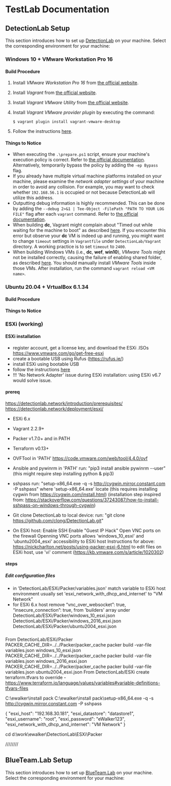 # TestLab Documentation

## DetectionLab Setup

This section introduces how to set up [DetectionLab](https://github.com/clong/DetectionLab) on your machine. Select the corresponding environment for your machine:

### Windows 10 + VMware Workstation Pro 16

#### Build Procedure

1. Install *VMware Workstation Pro 16* from [the official website](https://www.vmware.com/products/workstation-pro/workstation-pro-evaluation.html).
2. Install *Vagrant* from [the official website](https://www.vagrantup.com/downloads).
3. Install *Vagrant VMware Utility* from [the official website](https://www.vagrantup.com/vmware/downloads).
4. Install *Vagrant VMware provider plugin* by executing the command:

   `$ vagrant plugin install vagrant-vmware-desktop`

5. Follow the instructions [here](https://www.detectionlab.network/deployment/windowsvm/#instructions).

#### Things to Notice

- When executing the `.\prepare.ps1` script, ensure your machine's execution policy is correct. Refer to [the official documentation](https://docs.microsoft.com/en-us/powershell/module/microsoft.powershell.core/about/about_execution_policies?preserve-view=true&view=powershell-7.2&viewFallbackFrom=powershell-7.1). Alternatively, temporarily bypass the policy by adding the `-ep Bypass` flag.
- If you already have multiple virtual machine platforms installed on your machine, please examine the *network adapter settings* of your machine in order to avoid any collision. For example, you may want to check whether `192.168.56.1` is occupied or not because DetectionLab will utilize this address.
- Outputting debug information is highly recommended. This can be done by adding the `--debug 2>&1 | Tee-Object -FilePath "PATH TO YOUR LOG FILE"` flag after each `vagrant` command. Refer to [the official documentation](https://www.vagrantup.com/docs/other/debugging).
- When building **dc**, Vagrant might complain about "Timed out while waiting for the machine to boot" as described [here](https://github.com/clong/DetectionLab/issues/827). If you encounter this error but observe your **dc** VM is indeed up and running, you might want to change `timeout` settings in `Vagrantfile` under `DetectionLab/Vagrant` directory. A working practice is to set `timeout` to `2400`.
- When building Windows VMs (i.e., **dc**, **wef**, **win10**), *VMware Tools* might not be installed correctly, causing the failure of enabling shared folder, as described [here](https://github.com/clong/DetectionLab/issues/720). You should manually install *VMware Tools* inside those VMs. After installation, run the command `vagrant reload <VM name>`.

### Ubuntu 20.04 + VrtualBox 6.1.34

#### Build Procedure

#### Things to Notice

### ESXi (working)

#### ESXi installation

- register account, get a license key, and download the ESXi .ISOs
 <https://www.vmware.com/go/get-free-esxi>
- create a bootable USB using Rufus (<https://rufus.ie/>)
- install ESXi using bootable USB
- follow the instructions [here](https://clo.ng/blog/detectionlab-on-esxi)
- !!! 'No Network Adapter' issue during ESXi installation:
 using ESXi v6.7 would solve issue.

#### prereq

 <https://detectionlab.network/introduction/prerequisites/>
 <https://detectionlab.network/deployment/esxi/>

- ESXi 6.x
- Vagrant 2.2.9+
- Packer v1.7.0+ and in PATH
- Terraform v0.13+
- OVFTool in 'PATH'
 <https://code.vmware.com/web/tool/4.4.0/ovf>
- Ansible and pywinrm in 'PATH'
 run: "pip3 install ansible pywinrm --user"
 (this might require step installing python & pip3)
- sshpass
 run: "setup-x86_64.exe -q -s <http://cygwin.mirror.constant.com> -P sshpass" where 'setup-x86_64.exe' locate
 (this requires installing cygwin from <https://cygwin.com/install.html>)
 (installation step inspired from: <https://stackoverflow.com/questions/37243087/how-to-install-sshpass-on-windows-through-cygwin>)

- Git clone DetectionLab to local device:
 run: "git clone <https://github.com/clong/DetectionLab.git>"

- On ESXi host:
 Enable SSH
 Enable "Guest IP Hack"
 Open VNC ports on the firewall
  Openning VNC ports allows 'windows_10_esxi' and 'ubuntu2004_esxi' accessibility to ESXi host
 Instructions for above:
  <https://nickcharlton.net/posts/using-packer-esxi-6.html>
  to edit files on ESXi host, use 'vi' comment (<https://kb.vmware.com/s/article/1020302>)

#### steps

##### Edit configuration files

- in 'DetectionLab/ESXi/Packer/variables.json'
 match variable to ESXi host environment
 usually set 'esxi_network_with_dhcp_and_internet' to "VM Network"
- for ESXi 6.x host
 remove
  “vnc_over_websocket”: true,
  “insecure_connection”: true,
 from 'builders' array under
  DetectionLab/ESXi/Packer/windows_10_esxi.json
  DetectionLab/ESXi/Packer/windows_2016_esxi.json
  DetectionLab/ESXi/Packer/ubuntu2004_esxi.json

#####

From DetectionLab/ESXi/Packer
 PACKER_CACHE_DIR=../../Packer/packer_cache packer build -var-file variables.json windows_10_esxi.json
 PACKER_CACHE_DIR=../../Packer/packer_cache packer build -var-file variables.json windows_2016_esxi.json
 PACKER_CACHE_DIR=../../Packer/packer_cache packer build -var-file variables.json ubuntu2004_esxi.json
From DetectionLab/ESXi
 create terraform.tfvars to override - <https://www.terraform.io/language/values/variables#variable-definitions-tfvars-files>

C:\ewalker\install pack
C:\ewalker\install pack\setup-x86_64.exe -q -s <http://cygwin.mirror.constant.com> -P sshpass

{
    "esxi_host": "192.168.30.181",
    "esxi_datastore": "datastore1",
    "esxi_username": "root",
    "esxi_password": "eWalker123",
    "esxi_network_with_dhcp_and_internet": "VM Network"
}

cd d:\work\ewalker\DetectionLab\ESXi\Packer

////////

## BlueTeam.Lab Setup

This section introduces how to set up [BlueTeam.Lab](https://github.com/op7ic/BlueTeam.Lab) on your machine. Select the corresponding environment for your machine:
